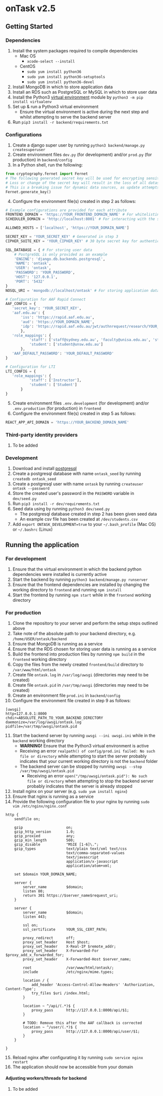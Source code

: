 # onTask v2.5

## Getting Started
### Dependencies
1. Install the system packages required to compile dependencies
    - Mac OS
        - `xcode-select --install`
    - CentOS 
        - `sudo yum install python36`
        - `sudo yum install python36-setuptools`
        - `sudo yum install python36-devel`
2. Install MongoDB in which to store application data
3. Install an RDS such as PostgreSQL or MySQL in which to store user data
4. Install the Python3 [virtual environment](https://packaging.python.org/guides/installing-using-pip-and-virtualenv/) module by `python3 -m pip install virtualenv`
5. Set up & run a Python3 virtual environment
    - Ensure the virtual environment is active during the next step and whilst attempting to serve the backend server
6. Run `pip3 install -r backend/requirements.txt`

### Configurations
1. Create a django super user by running `python3 backend/manage.py createsuperuser`
2. Create environment files `dev.py` (for development) and/or `prod.py` (for production) in `backend/config`
3. In a Python shell, run the following:
```python
from cryptography.fernet import Fernet
# The following generated secret key will be used for encrypting sensitive data
# Loss or change of the secret key will result in the loss of all datasource passwords
# This is a breaking issue for dynamic data sources, as update attempts will fail
Fernet.generate_key()
```
4. Configure the environment file(s) created in step 2 as follows:
```python
# Example configurations are provided for each attribute
FRONTEND_DOMAIN = 'https://YOUR_FRONTEND_DOMAIN_NAME' # For whitelisting CORS and authentication
SCHEDULER_DOMAIN = 'http://localhost:8001' # For interacting with the scheduler service worker

ALLOWED_HOSTS = ['localhost', 'https://YOUR_DOMAIN_NAME']

SECRET_KEY = 'YOUR_SECRET_KEY' # Generated in step 3
CIPHER_SUITE_KEY = 'YOUR_CIPHER_KEY' # 30 byte secret key for authenticating users from third party IDPs

SQL_DATABASE = { # For storing user data
    # PostgreSQL is only provided as an example
    'ENGINE': 'django.db.backends.postgresql',
    'NAME': 'ontask',
    'USER': 'ontask',
    'PASSWORD': 'YOUR_PASSWORD',
    'HOST': '127.0.0.1',
    'PORT': '5432'
}
NOSQL_URI = 'mongodb://localhost/ontask' # For storing application data

# Configuration for AAF Rapid Connect
AAF_CONFIG = {
   'secret_key': 'YOUR_SECRET_KEY',
   'aaf.edu.au': {
       'iss': 'https://rapid.aaf.edu.au',
       'aud': 'https://YOUR_DOMAIN_NAME',
       'idp': 'https://rapid.aaf.edu.au/jwt/authnrequest/research/YOUR_REQUEST_ID'
       },
   'role_mappings': {
           'staff': ['staff@sydney.edu.au', 'faculty@unisa.edu.au', 'staff@unsw.edu.au'],
           'student': ['student@unsw.edu.au']
       },
   'AAF_DEFAULT_PASSWORD': 'YOUR_DEFAULT_PASSWORD'
}

# Configuration for LTI
LTI_CONFIG = {
   'role_mappings': {
           'staff': ['Instructor'],
           'student': ['Student']
       }
}
```
5. Create environment files `.env.development` (for development) and/or `.env.production` (for production) in `frontend`
6. Configure the environment file(s) created in step 5 as follows:
```javascript
REACT_APP_API_DOMAIN = 'https://YOUR_BACKEND_DOMAIN_NAME'
```

### Third-party identity providers
1. To be added

### Development
1. Download and install [postgresql](https://www.postgresql.org/)
2. Create a postgresql database with name `ontask_seed` by running `createdb ontask_seed`
3. Create a postgresql user with name `ontask` by running `createuser ontask --password`
4. Store the created user's password in the `PASSWORD` variable in `dev/seed.py`
5. Run `pip3 install -r dev/requirements.txt`
6. Seed data using by running `python3 dev/seed.py`
    - The postgresql database created in step 2 has been given seed data
    - An example csv file has been created at `/dev/students.csv`
7. Add `export ONTASK_DEVELOPMENT=true` to your `~/.bash_profile` (Mac OS) or `~/.bashrc` (Linux)

## Running the application
### For development
1. Ensure that the virtual environment in which the backend python dependencies were installed is currently active
2. Start the backend by running `python3 backend/manage.py runserver`
3. Ensure that the frontend dependencies are installed by changing the working directory to `frontend` and running `npm install`
4. Start the frontend by running `npm start` while in the `frontend` working directory

### For production
1. Clone the repository to your server and perform the setup steps outlined above
2. Take note of the absolute path to your backend directory, e.g. `/home/USER/ontask/backend`
3. Ensure that MongoDB is running as a service
4. Ensure that the RDS chosen for storing user data is running as a service
5. Build the frontend into production files by running `npm build` in the `frontend` working directory
6. Copy the files from the newly created `frontend/build` directory to `/var/www/html/ontask`
7. Create file `ontask.log` in `/var/log/uwsgi` (directories may need to be created)
8. Create file `ontask.pid` in `/var/tmp/uwsgi` (directories may need to be created)
9. Create an environment file `prod.ini` in `backend/config`
10. Configure the environment file created in step 9 as follows:
```
[uwsgi]
http=127.0.0.1:8000
chdir=ABSOLUTE_PATH_TO_YOUR_BACKEND_DIRECTORY
daemonize=/var/log/uwsgi/ontask.log
pidfile=/var/tmp/uwsgi/ontask.pid
```
11. Start the backend server by running `uwsgi --ini uwsgi.ini` while in the `backend` working directory
    - **WARNING!** Ensure that the Python3 virtual environment is active
    - Receiving an error `realpath() of config/prod.ini failed: No such file or directory` while attempting to start the server probably indicates that your current working directory is not the `backend` folder
    - The backend server can be stopped by running `uwsgi --stop /var/tmp/uwsgi/ontask.pid`
        - Receiving an error `open("/tmp/uwsgi/ontask.pid"): No such file or directory` when attempting to stop the backend server probably indicates that the server is already stopped
12. Install nginx on your server (e.g. `sudo yum install nginx`)
13. Ensure that nginx is running as a service
14. Provide the following configuration file to your nginx by running `sudo vim /etc/nginx/nginx.conf`
```
http {
    sendfile on;

    gzip                    on;
    gzip_http_version       1.0;
    gzip_proxied            any;
    gzip_min_length         500;
    gzip_disable            "MSIE [1-6]\.";
    gzip_types              text/plain text/xml text/css
                            text/comma-separated-values
                            text/javascript
                            application/x-javascript
                            application/atom+xml;

    set $domain YOUR_DOMAIN_NAME;

    server {
        server_name         $domain;
        listen 80;
        return 301 https://$server_name$request_uri;
    }

    server {
        server_name         $domain;
        listen 443;

        ssl on;
        ssl_certificate     YOUR_SSL_CERT_PATH;
                    
        proxy_redirect      off;
        proxy_set_header    Host $host;
        proxy_set_header    X-Real-IP $remote_addr;
        proxy_set_header    X-Forwarded-For $proxy_add_x_forwarded_for;
        proxy_set_header    X-Forwarded-Host $server_name;

        root                /var/www/html/ontask/;
        include             /etc/nginx/mime.types;

        location / {
            add_header 'Access-Control-Allow-Headers' 'Authorization, Content-Type';
            try_files $uri /index.html;
        }

        location ~ ^/api/(.*)$ {
            proxy_pass      http://127.0.0.1:8000/api/$1;
        }

        # TODO: Remove this after the AAF callback is corrected
        location ~ ^/user/(.*)$ {
            proxy_pass      http://127.0.0.1:8000/api/user/$1;
        }
    }

}
```
15. Reload nginx after configurating it by running `sudo service nginx restart`
16. The application should now be accessible from your domain

#### Adjusting workers/threads for backend
1. To be added 
